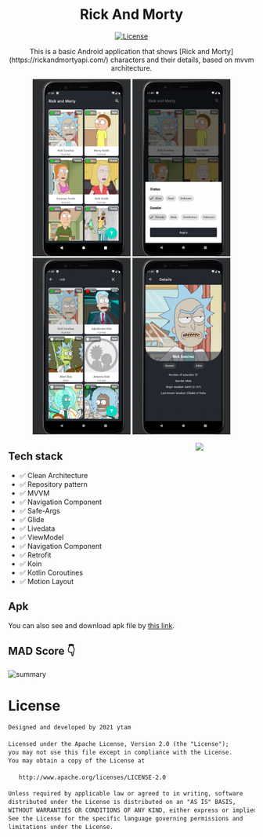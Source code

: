 <h1 align="center">Rick And Morty</h1>

<p align="center">
  <a href="https://opensource.org/licenses/Apache-2.0"><img alt="License" src="https://img.shields.io/badge/License-Apache%202.0-blue.svg"/></a>
</p>

<p align="center">  
This is a basic Android application that shows [Rick and Morty](https://rickandmortyapi.com/) characters and their details, based on mvvm architecture.

</p>

<p align="center">
  <img src="./arts/list.png" width="200">
  <img src="./arts/filter.png" width="200">
  <img src="./arts/search.png" width="200">
  <img src="./arts/detail.png" width="200">
</p>

<img src="/arts/rickandmorty.gif" align="right"  width="24%"/>

## Tech stack
* ✅ Clean Architecture
* ✅ Repository pattern
* ✅ MVVM
* ✅ Navigation Component
* ✅ Safe-Args
* ✅ Glide
* ✅ Livedata
* ✅ ViewModel
* ✅ Navigation Component
* ✅ Retrofit
* ✅ Koin
* ✅ Kotlin Coroutines
* ✅ Motion Layout

## Apk
You can also see and download apk file by [this link](https://github.com/ytam/RickAndMorty/tree/main/app/dev/release/rickandmorty.apk).

## MAD Score 👇
![summary](https://github.com/ytam/RickAndMorty/arts/mad_scorecard.png)

# License
```xml
Designed and developed by 2021 ytam

Licensed under the Apache License, Version 2.0 (the "License");
you may not use this file except in compliance with the License.
You may obtain a copy of the License at

   http://www.apache.org/licenses/LICENSE-2.0

Unless required by applicable law or agreed to in writing, software
distributed under the License is distributed on an "AS IS" BASIS,
WITHOUT WARRANTIES OR CONDITIONS OF ANY KIND, either express or implied.
See the License for the specific language governing permissions and
limitations under the License.
```

